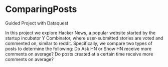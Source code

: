 # ComparingPosts
Guided Project with Dataquest

In this project we explore Hacker News, a popular website started by the startup incubator Y Combinator, where user-submitted stories are voted and commented on, similar to reddit. Specifically, we compare two types of posts to determine the following:  Do Ask HN or Show HN receive more comments on average? Do posts created at a certain time receive more comments on average?
